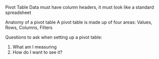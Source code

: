 Pivot Table
Data must have column headers, it must look like a standard spreadsheet

Anatomy of a pivot table
A pivot table is made up of four areas:
Values, Rows, Columns, Filters

Questions to ask when setting up a pivot table: 
1.	What am I measuring
2.	How do I want to see it?

